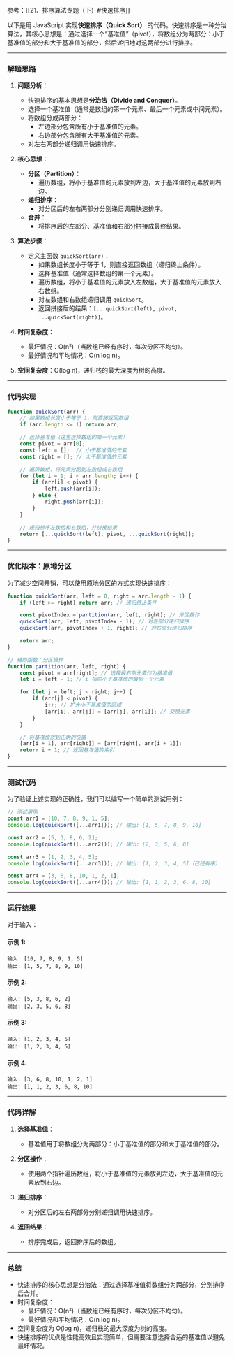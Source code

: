 参考：[[21、排序算法专题（下）#快速排序]]


以下是用 JavaScript 实现**快速排序（Quick Sort）** 的代码。快速排序是一种分治算法，其核心思想是：通过选择一个“基准值”（pivot），将数组分为两部分：小于基准值的部分和大于基准值的部分，然后递归地对这两部分进行排序。

---

### **解题思路**

1. **问题分析**：
   - 快速排序的基本思想是**分治法（Divide and Conquer）**。
   - 选择一个基准值（通常是数组的第一个元素、最后一个元素或中间元素）。
   - 将数组分成两部分：
     - 左边部分包含所有小于基准值的元素。
     - 右边部分包含所有大于基准值的元素。
   - 对左右两部分递归调用快速排序。

2. **核心思想**：
   - **分区（Partition）**：
     - 遍历数组，将小于基准值的元素放到左边，大于基准值的元素放到右边。
   - **递归排序**：
     - 对分区后的左右两部分分别递归调用快速排序。
   - **合并**：
     - 将排序后的左部分、基准值和右部分拼接成最终结果。

3. **算法步骤**：
   - 定义主函数 `quickSort(arr)`：
     - 如果数组长度小于等于 1，则直接返回数组（递归终止条件）。
     - 选择基准值（通常选择数组的第一个元素）。
     - 遍历数组，将小于基准值的元素放入左数组，大于基准值的元素放入右数组。
     - 对左数组和右数组递归调用 `quickSort`。
     - 返回拼接后的结果：`[...quickSort(left), pivot, ...quickSort(right)]`。

4. **时间复杂度**：
   - 最坏情况：O(n²)（当数组已经有序时，每次分区不均匀）。
   - 最好情况和平均情况：O(n log n)。
5. **空间复杂度**：O(log n)，递归栈的最大深度为树的高度。

---

### **代码实现**

```javascript
function quickSort(arr) {
    // 如果数组长度小于等于 1，则直接返回数组
    if (arr.length <= 1) return arr;

    // 选择基准值（这里选择数组的第一个元素）
    const pivot = arr[0];
    const left = [];  // 小于基准值的元素
    const right = []; // 大于基准值的元素

    // 遍历数组，将元素分配到左数组或右数组
    for (let i = 1; i < arr.length; i++) {
        if (arr[i] < pivot) {
            left.push(arr[i]);
        } else {
            right.push(arr[i]);
        }
    }

    // 递归排序左数组和右数组，并拼接结果
    return [...quickSort(left), pivot, ...quickSort(right)];
}
```

---

### **优化版本：原地分区**
为了减少空间开销，可以使用原地分区的方式实现快速排序：

```javascript
function quickSort(arr, left = 0, right = arr.length - 1) {
    if (left >= right) return arr; // 递归终止条件

    const pivotIndex = partition(arr, left, right); // 分区操作
    quickSort(arr, left, pivotIndex - 1); // 对左部分递归排序
    quickSort(arr, pivotIndex + 1, right); // 对右部分递归排序

    return arr;
}

// 辅助函数：分区操作
function partition(arr, left, right) {
    const pivot = arr[right]; // 选择最右侧元素作为基准值
    let i = left - 1; // i 指向小于基准值的最后一个元素

    for (let j = left; j < right; j++) {
        if (arr[j] < pivot) {
            i++; // 扩大小于基准值的区域
            [arr[i], arr[j]] = [arr[j], arr[i]]; // 交换元素
        }
    }

    // 将基准值放到正确的位置
    [arr[i + 1], arr[right]] = [arr[right], arr[i + 1]];
    return i + 1; // 返回基准值的索引
}
```

---

### **测试代码**

为了验证上述实现的正确性，我们可以编写一个简单的测试用例：

```javascript
// 测试用例
const arr1 = [10, 7, 8, 9, 1, 5];
console.log(quickSort([...arr1])); // 输出: [1, 5, 7, 8, 9, 10]

const arr2 = [5, 3, 8, 6, 2];
console.log(quickSort([...arr2])); // 输出: [2, 3, 5, 6, 8]

const arr3 = [1, 2, 3, 4, 5];
console.log(quickSort([...arr3])); // 输出: [1, 2, 3, 4, 5]（已经有序）

const arr4 = [3, 6, 8, 10, 1, 2, 1];
console.log(quickSort([...arr4])); // 输出: [1, 1, 2, 3, 6, 8, 10]
```

---

### **运行结果**

对于输入：
#### 示例 1:
```plaintext
输入: [10, 7, 8, 9, 1, 5]
输出: [1, 5, 7, 8, 9, 10]
```

#### 示例 2:
```plaintext
输入: [5, 3, 8, 6, 2]
输出: [2, 3, 5, 6, 8]
```

#### 示例 3:
```plaintext
输入: [1, 2, 3, 4, 5]
输出: [1, 2, 3, 4, 5]
```

#### 示例 4:
```plaintext
输入: [3, 6, 8, 10, 1, 2, 1]
输出: [1, 1, 2, 3, 6, 8, 10]
```

---

### **代码详解**

1. **选择基准值**：
   - 基准值用于将数组分为两部分：小于基准值的部分和大于基准值的部分。

2. **分区操作**：
   - 使用两个指针遍历数组，将小于基准值的元素放到左边，大于基准值的元素放到右边。

3. **递归排序**：
   - 对分区后的左右两部分分别递归调用快速排序。

4. **返回结果**：
   - 排序完成后，返回排序后的数组。

---

### **总结**

- 快速排序的核心思想是分治法：通过选择基准值将数组分为两部分，分别排序后合并。
- 时间复杂度：
  - 最坏情况：O(n²)（当数组已经有序时，每次分区不均匀）。
  - 最好情况和平均情况：O(n log n)。
- 空间复杂度为 O(log n)，递归栈的最大深度为树的高度。
- 快速排序的优点是性能高效且实现简单，但需要注意选择合适的基准值以避免最坏情况。

